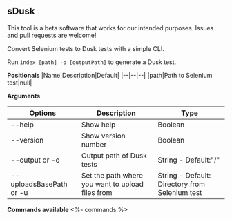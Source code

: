 ##  sDusk

This tool is a beta software that works for our intended purposes. Issues and pull requests are welcome!

Convert Selenium tests to Dusk tests with a simple CLI.

Run `index [path] -o [outputPath]` to generate a Dusk test.

**Positionals**
|Name|Description|Default|
|--|--|--|
|path|Path to Selenium test|null|


**Arguments**

|Options|Description|Type
|--|--|--|
|--help|Show help| Boolean
|--version|Show version number| Boolean
|--output or -o| Output path of Dusk tests | String - Default:"/"
|--uploadsBasePath or -u| Set the path where you want to upload files from| String - Default: Directory from Selenium test

**Commands available**
<%- commands %>